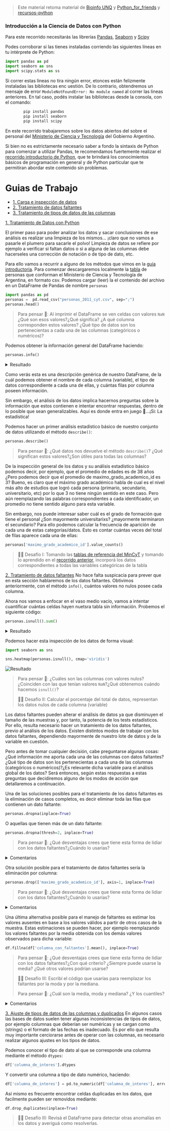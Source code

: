 > Este material retoma material de [Bioinfo UNQ](https://github.com/AJVelezRueda/Bioinfo_UNQ/tree/master/Trabajos_Practicos/Estadistica_con_pandas) y [Python_for_friends](https://github.com/jennifergc/Python_for_friends/tree/Angie) y [recursos-python](https://github.com/flbulgarelli/recursos-python)


### Introducción a la Ciencia de Datos con Python

Para este recorrido necesitarás las librerías [Pandas](https://pandas.pydata.org/), [Seaborn](https://seaborn.pydata.org/) y [Scipy](https://www.scipy.org/)


Podes corroborar si las tienes instaladas corriendo las siguientes líneas en tu intérprete de Python:

```python
import pandas as pd
import seaborn as sns
import scipy.stats as ss
```

Si correr estas lineas no tira ningún error, etonces están felizmente instaladas las bibliotecas enc uestión. De lo contrario, obtendremos un mensaje de error `ModuleNotFoundError: No module named` al correr las lineas anteriores. En tal caso, podés instalar las bibliotecas desde la consola, con el comando:

```bash
        pip install pandas
        pip install seaborn
        pip install scipy
```

En este recorrido trabajaremos sobre los datos abiertos del sobre el personal del [Ministerio de Ciencia y Tecnología](https://datasets.datos.mincyt.gob.ar/dataset/personal-de-ciencia-y-tecnologia/archivo/11dca5bb-9a5f-4da5-b040-28957126be18) del Gobierno Argentino. 

Si bien no es estrictamente necesario saber a fondo la sintaxis de Python para comenzar a utilizar Pandas, te recomendamos fuertemente realizar el [recorrido introductorio de Python](https://github.com/AJVelezRueda/UCEMA_Fundamentos_de_informatica/blob/master/Python_intro/intro_python_tutorial.md), que te brindará los conocimientos básicos de programación en general y de Python particular que te permitiran abordar este contenido sin problemas.

# Guias de Trabajo
 * [1. Carga e inspección de datos](#1-carga)
 * [2. Tratamiento de datos faltantes](#2-faltantes)
 * [3. Tratamiento de tipos de datos de las columnas](#3-tipos_datos)


[1. Tratamiento de Datos con Python](#1-carga)

El primer paso para poder analizar los datos y sacar conclusiones de ese análisis es realizar una
limpieza de los mismos... ¡claro que no vamos a pasarle el plumero para sacarle el polvo! Limpieza de datos se refiere por ejemplo a verificar si faltan datos o si a alguna de las columnas debe hacerseles una corrección de notación o de tipo de dato, etc.

Para ello vamos a recurrir a alguno de los métodos que vimos en la [guía introductoria](https://github.com/flbulgarelli/recursos-python/blob/master/2_Ciencia_de_datos_pandas/Introducci%C3%B3n_pandas.md). Para comenzar descargaremos localmente la [tabla](https://datasets.datos.mincyt.gob.ar/dataset/personal-de-ciencia-y-tecnologia/archivo/11dca5bb-9a5f-4da5-b040-28957126be18) de personas que conforman el Ministerio de Ciencia y Tecnología de Argentina, en formato csv. Podemos cargar (leer) la el contenido del archivo en un DataFrame de Pandas de nombre `personas`

```python
import pandas as pd
personas =  pd.read_csv("personas_2011_cyt.csv", sep=";")
personas.head()
```

> Para pensar 🤔: Al imprimir el DataFrame se ven celdas con valores `NaN` ¿Qué son esos valores?¿Qué significa? ¿A qué columna corresponden estos valores? ¿Qué tipo de datos son los pertenecientas a cada una de las columnas (categóricos o numéricos)?

Podemos obtener la información general del DataFrame haciendo:


```python
personas.info()
```

<details>
  <summary>Resultado</summary>

```python
<class 'pandas.core.frame.DataFrame'>
RangeIndex: 68552 entries, 0 to 68551
Data columns (total 21 columns):
 #   Column                                Non-Null Count  Dtype  
---  ------                                --------------  -----  
 0   persona_id                            68552 non-null  int64  
 1   anio                                  68552 non-null  int64  
 2   sexo_id                               68552 non-null  int64  
 3   edad                                  68552 non-null  int64  
 4   maximo_grado_academico_id             68552 non-null  int64  
 5   disciplina_maximo_grado_academico_id  68552 non-null  int64  
 6   disciplina_titulo_grado_id            68552 non-null  int64  
 7   disciplina_experticia_id              68552 non-null  int64  
 8   tipo_personal_id                      68552 non-null  int64  
 9   producciones_ult_anio                 68552 non-null  int64  
 10  producciones_ult_2_anios              68552 non-null  int64  
 11  producciones_ult_3_anios              68552 non-null  int64  
 12  producciones_ult_4_anios              68552 non-null  int64  
 13  institucion_trabajo_id                68552 non-null  int64  
 14  seniority_level                       68552 non-null  object 
 15  categoria_conicet_id                  48640 non-null  float64
 16  categoria_incentivos                  48640 non-null  float64
 17  max_dedicacion_horaria_docente_id     48640 non-null  float64
 18  institucion_cargo_docente_id          48640 non-null  float64
 19  clase_cargo_docente_id                48640 non-null  float64
 20  tipo_condicion_docente_id             48640 non-null  float64
dtypes: float64(6), int64(14), object(1)
memory usage: 11.0+ MB
```
</details>

Como verás esta es una descripción genérica de nuestro DataFrame, de la cuál podemos obtener el nombre de cada columna (variable), el tipo de datos correspondiente a cada una de ellas, y cuántas filas por columna poseen información.

Sin embargo, el análisis de los datos implica hacernos preguntas sobre la información que estos contienen e intentar encontrar respuestas, dentro de lo posible que sean generalizables. Aquí es donde entra en juego 🥁...¡Si: La estadística!

Podemos hacer un primer análisis estadístico básico de nuestro conjunto de datos utilizando el método `describe()`:

```python
personas.describe()
```

> Para pensar 🤔: ¿Qué datos nos devuelve el método `describe()`? ¿Qué significan estos valores?¿Son útiles para todas las columnas?

De la inspección general de los datos y su análisis estadístico básico podemos decir, por ejemplo, que el promedio de edades es de 38 años ¿Pero podemos decir que el promedio de maximo_grado_academico_id es 3? Bueno, es claro que el máximo grado académico habla de cual es el nivel más alto de estudios que logró cada persona (primario, secundario, universitario, etc) por lo que 3 no tiene ningún sentido en este caso. Pero aún reemplazando las palabras correspondientes a cada identificador, un promedio no tiene sentido alguno para esta variable. 

Sin embargo, nos puede interesar saber cuál es el grado de formación que tiene el personal ¿Son mayormente universitarixs? ¿mayormente terminaron el secundario? Para ello podemos calcular la frecuencia de aparición de cada una de estas categorías/datos. Esto es contar cuántas veces del total de filas aparece cada una de ellas:

```python
personas['maximo_grado_academico_id'].value_counts()
```

>🧗‍♀️ Desafío I: Tomando las [tablas de referencia del MinCyT](https://datasets.datos.mincyt.gob.ar/dataset/personal-de-ciencia-y-tecnologia/archivo/11dca5bb-9a5f-4da5-b040-28957126be18) y tomando lo aprendido en el [recorrido anterior](https://github.com/flbulgarelli/recursos-python/blob/master/2_Ciencia_de_datos_pandas/Introducci%C3%B3n_pandas.md), incorporá los datos correspondientes a todas las variables categóricas de la tabla

[2. Tratamiento de datos faltantes](#2-faltantes)
No hace falta suspicacia para prever que en esta sección hablaremos de los datos faltantes. Obtivimos anteriormente, con el método `info()`, cuántos valores no nulos posee cada columna. 

Ahora nos vamos a enfocar en el vaso medio vacío, vamos a intentar cuantificar cuántas celdas hayen nuetsra tabla sin información. Probemos el siguiente código:

```python
personas.isnull().sum()
```

<details>
  <summary>Resultado</summary>

```python
persona_id                                  0
anio                                        0
sexo_id                                     0
edad                                        0
maximo_grado_academico_id                   0
disciplina_maximo_grado_academico_id        0
disciplina_titulo_grado_id                  0
disciplina_experticia_id                    0
tipo_personal_id                            0
producciones_ult_anio                       0
producciones_ult_2_anios                    0
producciones_ult_3_anios                    0
producciones_ult_4_anios                    0
institucion_trabajo_id                      0
seniority_level                             0
categoria_conicet_id                    19912
categoria_incentivos                    19912
max_dedicacion_horaria_docente_id       19912
institucion_cargo_docente_id            19912
clase_cargo_docente_id                  19912
tipo_condicion_docente_id               19912
dtype: int64
```
</details>



Podemos hacer esta inspección de los datos de forma visual:

```python
import seaborn as sns

sns.heatmap(personas.isnull(), cmap='viridis')
```

![Resultado](./heat_map_null.jpeg)


>
> Para pensar 🤔: ¿Cuáles son las columnas con valores nulos? ¿Coinciden con las que tenían valores `NaN`?¿Qué obtenemos cuándo hacemos `isnull()`?
>
>  🧗‍♀️ Desafío II: Calcular el porcentaje del total de datos, representan los datos nulos de cada columna (variable)
>

Los datos faltantes pueden alterar el análisis de datos ya que disminuyen el tamaño de las muestras y, por tanto, la potencia de los tests estadísticos. Por ello, resulta necesario hacer un tratamiento de los datos faltantes, previo al análisis de los datos. Existen distintos modos de trabajar con los datos faltantes, dependiendo mayormente de nuestro lote de datos y de la variable en cuestión. 

Pero antes de tomar cualquier decisión, cabe preguntarse algunas cosas: ¿Qué información me aporta cada una de las columnas con datos faltantes? ¿Qué tipo de datos son los pertenecientas a cada una de las columnas (categóricos o numéricos)?¿Es relevante dicha variable para el análisis global de los datos? Será entonces, según estas respuestas a estas preguntas que decidiremos alguno de los modos de acción que detallaremos a continuación.

Una de las soluciones posibles para el tratamiento de los datos faltantes es la eliminación de casos completos, es decir eliminar toda las filas que contienen un dato faltante:

```python
personas.dropna(inplace=True) 
```

O aquellas que tienen más de un dato faltante:

```python
personas.dropna(thresh=2, inplace=True)
```

>
> Para pensar 🤔: ¿Qué desventajas crees que tiene esta forma de lidiar con los datos faltantes?¿Cuándo lo usarías?
>

<details>
  <summary>Comentarios</summary>
Esta forma de tratar los faltantes introduce sesgo y reduce el tamaño muestral. 
</details>

Otra solución posible para el tratamiento de datos faltantes sería la eliminación por columna:

```python
personas.drop(['maximo_grado_academico_id'], axis=1, inplace=True)
```

>
> Para pensar 🤔: ¿Qué desventajas crees que tiene esta forma de lidiar con los datos faltantes?¿Cuándo lo usarías?
>

<details>
  <summary>Comentarios</summary>
Produce muestras heterogéneas que no tienem una representación clara de las variables
</details>

Una última alternativa posible para el manejo de faltantes es estimar los valores ausentes en base a los valores válidos a partir de otros casos de la muestra. Estas estimaciones se pueden hacer, por ejemplo reemplazando los valores faltantes por la media obtenida con los demás valores observados para dicha variable:


```python
df.fillna(df['columna_con_faltantes'].mean(), inplace=True)
```

>
> Para pensar 🤔: ¿Qué desventajas crees que tiene esta forma de lidiar con los datos faltantes?¿Con qué criterio? ¿Siempre puede usarse la media? ¿Qué otros valores podrían usarse?
>
>  🧗‍♀️ Desafío III: Escribí el código que usarías para reemplazar los faltantes por la moda y por la mediana.
>
> Para pensar 🤔: ¿Cuál son la media, moda y mediana? ¿Y los cuantiles?
>

<details>
  <summary>Comentarios</summary>
Distorsiona la verdadera distribución de la variable
Distorsiona la correlación entre variables dado que añade valores constantes
</details>

[3. Ajuste de tipos de datos de las columnas y duplicados](#2-tipos_datos)
En algunos casos las bases de datos suelen tener algunas inconsistencias de tipos de datos, por ejemplo columnas que deberían ser numéricas y se cargan como (strings) o el formato de las fechas es inadecuado. Es por ello que resulta muy importante cerciorarse antes de operar con las columnas, es necesario realizar algunos ajustes en los tipos de datos.

Podemos conocer el tipo de dato al que se corresponde una columna mediante el método `dtypes`:

```python
df['columna_de_interes'].dtypes
```

Y convertir una columna a tipo de dato numérico, haciendo:

```python
df['columna_de_interes'] = pd.to_numeric(df['columna_de_interes'], errors='coerce')
```

Así mismo es frecuente encontrar celdas duplicadas en los datos, que facilmente pueden ser removidos mediante:

```python
df.drop_duplicates(inplace=True)
```

>  🧗‍♀️ Desafío III: Revisá el DataFrame para detectar otras anomalías en los datos y averiguá como resolverlas.
>
